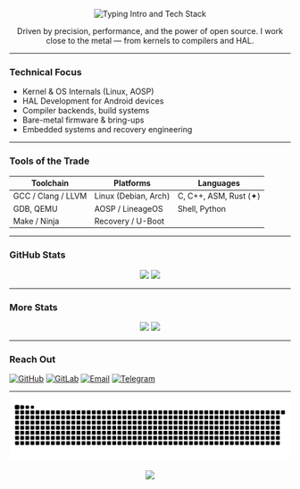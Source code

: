 <!-- Intro -->
<p align="center">
  <img src="https://readme-typing-svg.herokuapp.com?font=Roboto%20Mono&size=24&duration=2500&pause=800&color=2C3E50&center=true&vCenter=true&width=700&lines=Hi%2C%20I'm%20Ayusman%20Nanda;Kernel%20%7C%20OS%20%7C%20Compilers%20%7C%20HAL" alt="Typing Intro and Tech Stack" />
</p>





<p align="center">
Driven by precision, performance, and the power of open source. I work close to the metal — from kernels to compilers and HAL.
</p>

---

### Technical Focus
- Kernel & OS Internals (Linux, AOSP)
- HAL Development for Android devices
- Compiler backends, build systems
- Bare-metal firmware & bring-ups
- Embedded systems and recovery engineering

---

### Tools of the Trade

| Toolchain            | Platforms              | Languages                 |
|----------------------|------------------------|----------------------------|
| GCC / Clang / LLVM   | Linux (Debian, Arch)   | C, C++, ASM, Rust (✦)     |
| GDB, QEMU            | AOSP / LineageOS       | Shell, Python              |
| Make / Ninja         | Recovery / U-Boot      |                            |

---

### GitHub Stats

<div align="center">
  <img src="https://github-readme-stats.vercel.app/api?username=ic7400a&show_icons=true&theme=material-palenight&hide_title=true&hide_border=true&bg_color=00000000" height="160px"/>
  <img src="https://github-readme-stats.vercel.app/api/top-langs/?username=ic7400a&layout=compact&theme=material-palenight&hide_title=true&hide_border=true&bg_color=00000000" height="160px"/>
</div>

---

### More Stats

<div align="center">
  <img src="https://github-readme-streak-stats.herokuapp.com?user=ic7400a&theme=material-palenight&hide_border=true" height="160px"/>
  <img src="https://github-profile-summary-cards.vercel.app/api/cards/profile-details?username=ic7400a&theme=github_dark" height="160px"/>
</div>

---

### Reach Out

[![GitHub](https://img.shields.io/badge/GitHub-IC7400A-181717?style=flat&logo=github)](https://github.com/ic7400a)
[![GitLab](https://img.shields.io/badge/GitLab-IC7400A-FC6D26?style=flat&logo=gitlab)](https://gitlab.com/ic7400a)
[![Email](https://img.shields.io/badge/Email-atrigveda@gmail.com-D44638?style=flat&logo=gmail&logoColor=white)](mailto:atrigveda@gmail.com)
[![Telegram](https://img.shields.io/badge/Telegram-@ic7400a-26A5E4?style=flat&logo=telegram)](https://t.me/ic7400a)

---

<p align="center">
  <picture>
    <source media="(prefers-color-scheme: dark)" srcset="https://raw.githubusercontent.com/ic7400a/ic7400a/output/github-contribution-grid-snake-dark.svg">
    <source media="(prefers-color-scheme: light)" srcset="https://raw.githubusercontent.com/ic7400a/ic7400a/output/github-contribution-grid-snake.svg">
    <img alt="Contribution Snake" src="https://raw.githubusercontent.com/ic7400a/ic7400a/output/github-contribution-grid-snake.svg">
  </picture>
</p>

<p align="center">
  <img src="https://capsule-render.vercel.app/api?type=waving&color=gradient&height=100&section=footer"/>
</p>
